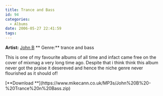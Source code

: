 ```yaml
---
title: Trance and Bass
id: 94
categories:
  - Albums
date: 2006-05-27 22:41:59
tags:
---
```


**Artist:**    [John                                            B](https://www.beta-recordings.co.uk/)
** Genre:**    trance and bass
<div align="left">

This is one of my favourite albums of all time and infact came free on the cover of mixmag a very long time ago. Despite that i think think this album never got the praise it desereved and hence the niche genre never flourished as it should of!

<div align="left">[**Download **](https://www.mikecann.co.uk/MP3s/John%20B%20-%20Trance%20n%20Bass.zip)</div>
</div>